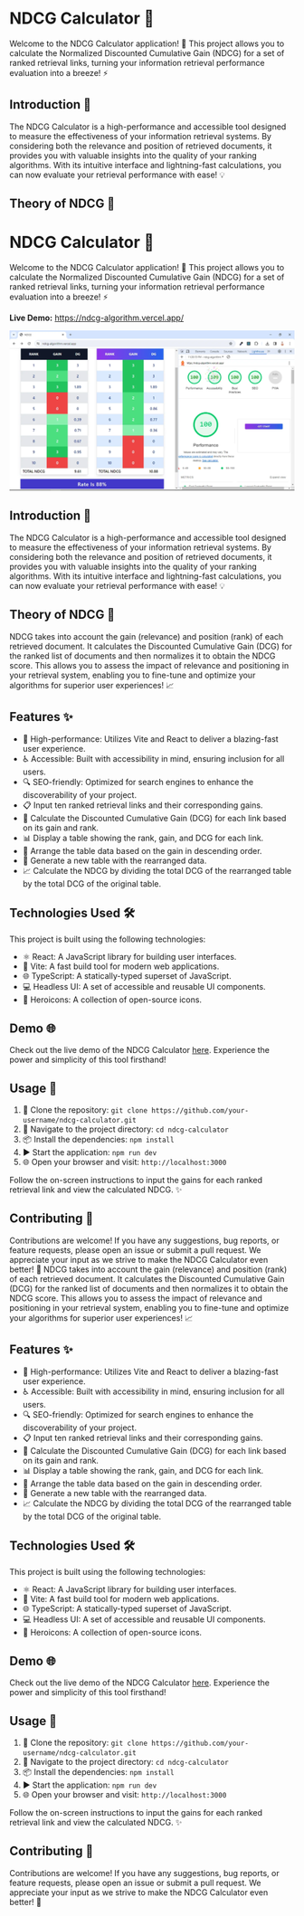 # NDCG Calculator 🌟

Welcome to the NDCG Calculator application! 🎉 This project allows you to calculate the Normalized Discounted Cumulative Gain (NDCG) for a set of ranked retrieval links, turning your information retrieval performance evaluation into a breeze! ⚡️

## Introduction 📜

The NDCG Calculator is a high-performance and accessible tool designed to measure the effectiveness of your information retrieval systems. By considering both the relevance and position of retrieved documents, it provides you with valuable insights into the quality of your ranking algorithms. With its intuitive interface and lightning-fast calculations, you can now evaluate your retrieval performance with ease! 💡

## Theory of NDCG 🧠

# NDCG Calculator 🌟

Welcome to the NDCG Calculator application! 🎉 This project allows you to calculate the Normalized Discounted Cumulative Gain (NDCG) for a set of ranked retrieval links, turning your information retrieval performance evaluation into a breeze! ⚡️

**Live Demo:** https://ndcg-algorithm.vercel.app/

![NDCG Algorithm](./public/Capture.webp "NDCG Algorithm")

## Introduction 📜

The NDCG Calculator is a high-performance and accessible tool designed to measure the effectiveness of your information retrieval systems. By considering both the relevance and position of retrieved documents, it provides you with valuable insights into the quality of your ranking algorithms. With its intuitive interface and lightning-fast calculations, you can now evaluate your retrieval performance with ease! 💡

## Theory of NDCG 🧠

NDCG takes into account the gain (relevance) and position (rank) of each retrieved document. It calculates the Discounted Cumulative Gain (DCG) for the ranked list of documents and then normalizes it to obtain the NDCG score. This allows you to assess the impact of relevance and positioning in your retrieval system, enabling you to fine-tune and optimize your algorithms for superior user experiences! 📈

## Features ✨

- 🚀 High-performance: Utilizes Vite and React to deliver a blazing-fast user experience.
- ♿ Accessible: Built with accessibility in mind, ensuring inclusion for all users.
- 🔍 SEO-friendly: Optimized for search engines to enhance the discoverability of your project.
- 📋 Input ten ranked retrieval links and their corresponding gains.
- 🔄 Calculate the Discounted Cumulative Gain (DCG) for each link based on its gain and rank.
- 📊 Display a table showing the rank, gain, and DCG for each link.
- 🔀 Arrange the table data based on the gain in descending order.
- 🔄 Generate a new table with the rearranged data.
- 📈 Calculate the NDCG by dividing the total DCG of the rearranged table by the total DCG of the original table.

## Technologies Used 🛠️

This project is built using the following technologies:

- ⚛️ React: A JavaScript library for building user interfaces.
- 🚀 Vite: A fast build tool for modern web applications.
- 🌐 TypeScript: A statically-typed superset of JavaScript.
- 💻 Headless UI: A set of accessible and reusable UI components.
- 🎨 Heroicons: A collection of open-source icons.

## Demo 🌐

Check out the live demo of the NDCG Calculator [here](https://ndcg-algorithm.vercel.app/). Experience the power and simplicity of this tool firsthand!

## Usage 🚀

1. 🧪 Clone the repository: `git clone https://github.com/your-username/ndcg-calculator.git`
2. 📂 Navigate to the project directory: `cd ndcg-calculator`
3. 📦 Install the dependencies: `npm install`
4. ▶️ Start the application: `npm run dev`
5. 🌐 Open your browser and visit: `http://localhost:3000`

Follow the on-screen instructions to input the gains for each ranked retrieval link and view the calculated NDCG. ✨

## Contributing 🤝

Contributions are welcome! If you have any suggestions, bug reports, or feature requests, please open an issue or submit a pull request. We appreciate your input as we strive to make the NDCG Calculator even better! 🙌
NDCG takes into account the gain (relevance) and position (rank) of each retrieved document. It calculates the Discounted Cumulative Gain (DCG) for the ranked list of documents and then normalizes it to obtain the NDCG score. This allows you to assess the impact of relevance and positioning in your retrieval system, enabling you to fine-tune and optimize your algorithms for superior user experiences! 📈

## Features ✨

- 🚀 High-performance: Utilizes Vite and React to deliver a blazing-fast user experience.
- ♿ Accessible: Built with accessibility in mind, ensuring inclusion for all users.
- 🔍 SEO-friendly: Optimized for search engines to enhance the discoverability of your project.
- 📋 Input ten ranked retrieval links and their corresponding gains.
- 🔄 Calculate the Discounted Cumulative Gain (DCG) for each link based on its gain and rank.
- 📊 Display a table showing the rank, gain, and DCG for each link.
- 🔀 Arrange the table data based on the gain in descending order.
- 🔄 Generate a new table with the rearranged data.
- 📈 Calculate the NDCG by dividing the total DCG of the rearranged table by the total DCG of the original table.

## Technologies Used 🛠️

This project is built using the following technologies:

- ⚛️ React: A JavaScript library for building user interfaces.
- 🚀 Vite: A fast build tool for modern web applications.
- 🌐 TypeScript: A statically-typed superset of JavaScript.
- 💻 Headless UI: A set of accessible and reusable UI components.
- 🎨 Heroicons: A collection of open-source icons.

## Demo 🌐

Check out the live demo of the NDCG Calculator [here](https://ndcg-algorithm.vercel.app/). Experience the power and simplicity of this tool firsthand!

## Usage 🚀

1. 🧪 Clone the repository: `git clone https://github.com/your-username/ndcg-calculator.git`
2. 📂 Navigate to the project directory: `cd ndcg-calculator`
3. 📦 Install the dependencies: `npm install`
4. ▶️ Start the application: `npm run dev`
5. 🌐 Open your browser and visit: `http://localhost:3000`

Follow the on-screen instructions to input the gains for each ranked retrieval link and view the calculated NDCG. ✨

## Contributing 🤝

Contributions are welcome! If you have any suggestions, bug reports, or feature requests, please open an issue or submit a pull request. We appreciate your input as we strive to make the NDCG Calculator even better! 🙌

